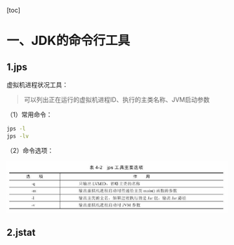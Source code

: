 [toc]





# 一、JDK的命令行工具

## 1.jps

虚拟机进程状况工具：

> 可以列出正在运行的虚拟机进程ID、执行的主类名称、JVM启动参数



（1）常用命令：

```bash
jps -l
jps -lv
```



（2）命令选项：

![image-20191030161535509](images/image-20191030161535509.png)





## 2.jstat

















